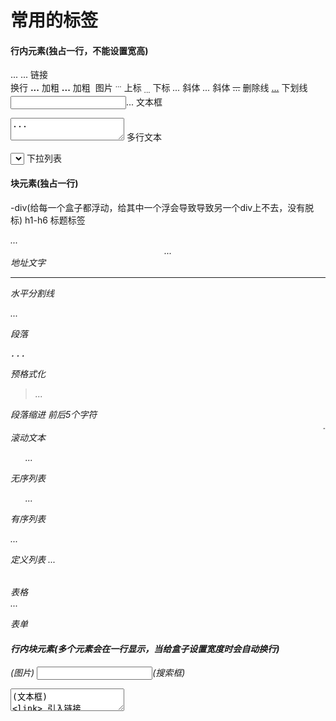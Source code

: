 # 常用的标签
#### 行内元素(独占一行，不能设置宽高)
<span>...</span>
<a>...</a>  链接
<br>  换行
<b>...</b>  加粗
<strong>...</strong>  加粗
<img >  图片
<sup>...</sup>  上标
<sub>...</sub>  下标
<i>...</i>  斜体
<em>...</em>  斜体
<del>...</del>  删除线
<u>...</u>  下划线
<input>...</input>  文本框
<textarea>...</textarea>  多行文本
<select>...</select>  下拉列表

#### 块元素(独占一行)
-div(给每一个盒子都浮动，给其中一个浮会导致导致另一个div上不去，没有脱标)
h1-h6 标题标签
<address>...</adderss>   
<center>...</center>  地址文字
<hr>  水平分割线
<p>...</p>  段落
<pre>...</pre>  预格式化
<blockquote>...</blockquote>  段落缩进   前后5个字符
<marquee>...</marquee>  滚动文本
<ul>...</ul>  无序列表
<ol>...</ol>  有序列表
<dl>...</dl>  定义列表
<table>...</table>  表格
<form>...</form>  表单


#### 行内块元素(多个元素会在一行显示，当给盒子设置宽度时会自动换行)
<img>(图片)
<input>(搜索框)
<textarea>(文本框)
<link> 引入链接
<meta> 辅助标签
